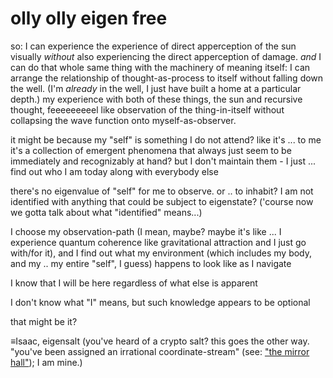 # olly olly eigen free

so: I can experience the experience of direct apperception of the sun visually _without_ also experiencing the direct apperception of damage. _and_ I can do that whole same thing with the machinery of meaning itself: I can arrange the relationship of thought-as-process to itself without falling down the well. (I'm _already_ in the well, I just have built a home at a particular depth.) my experience with both of these things, the sun and recursive thought, feeeeeeeeel like observation of the thing-in-itself without collapsing the wave function onto myself-as-observer.

it might be because my "self" is something I do not attend? like it's ... to me it's a collection of emergent phenomena that always just seem to be immediately and recognizably at hand? but I don't maintain them - I just ... find out who I am today along with everybody else

there's no eigenvalue of "self" for me to observe. or .. to inhabit? I am not identified with anything that could be subject to eigenstate? ('course now we gotta talk about what "identified" means...)

I choose my observation-path (I mean, maybe? maybe it's like ... I experience quantum coherence like gravitational attraction and I just go with/for it), and I find out what my environment (which includes my body, and my .. my entire "self", I guess) happens to look like as I navigate

I know that I will be here regardless of what else is apparent

I don't know what "I" means, but such knowledge appears to be optional

that might be it?

≡Isaac, eigensalt (you've heard of a crypto salt? this goes the other way. "you've been assigned an irrational coordinate-stream" (see: ["the mirror hall"](../../05/31/the-mirror-hall.md)); I am mine.)
